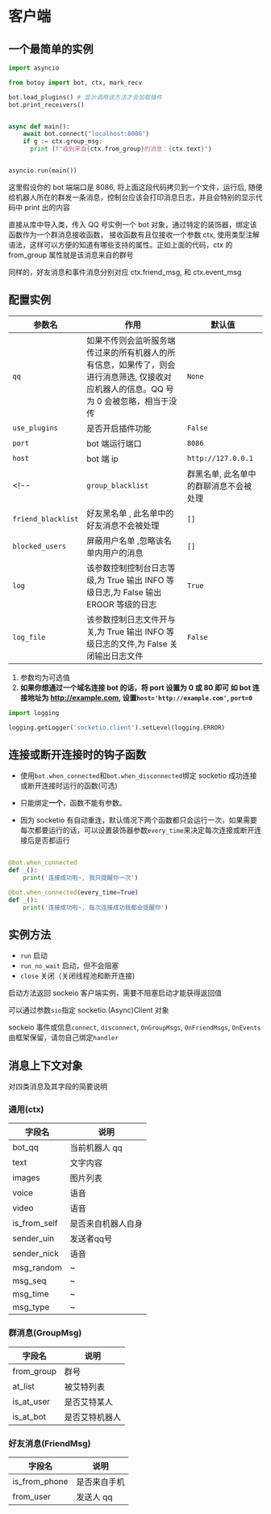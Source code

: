 # 客户端

## 一个最简单的实例

```python
import asyncio

from botoy import bot, ctx, mark_recv

bot.load_plugins() # 显示调用该方法才会加载插件
bot.print_receivers()


async def main():
    await bot.connect("localhost:8086")
    if g := ctx.group_msg:
      print (f"收到来自{ctx.from_group}的消息：{ctx.text}")


asyncio.run(main())
```

这里假设你的 bot 端端口是 8086, 将上面这段代码拷贝到一个文件，运行后,
随便给机器人所在的群发一条消息，控制台应该会打印消息日志，并且会特别的显示代码中 print 出的内容

直接从库中导入类，传入 QQ 号实例一个 bot 对象，通过特定的装饰器，绑定该函数作为一个群消息接收函数，
接收函数有且仅接收一个参数 ctx,
使用类型注解语法，这样可以方便的知道有哪些支持的属性。正如上面的代码，ctx 的 from_group 属性就是该消息来自的群号

同样的，好友消息和事件消息分别对应 ctx.friend_msg, 和 ctx.event_msg

<!-- ### 通用接收函数

有的时候想在一个函数中处理多个类型的消息，只要将同一个函数装饰为多个类型的接收函数即可。

比如：

```python
def a(ctx):
  pass

bot.on_friend_msg(a).on_group_msg(a)
```

这样当接收到好友消息和群消息时，都会运行函数，参数为对应的消息

`bot.on`方法可以用来装饰通用的接收函数,
这个方法也算是一个语法糖，根据函数的参数签名来判断需要接收哪些消息

这里省略函数名

- 接收好友，群，事件三种消息，`ctx` 可能为 `FriendMsg`, `GroupMsg`, `EventMsg`
  1.  `(ctx)`
  2.  `(ctx: Union[FriendMsg, GroupMsg, EventMsg])`
- 接收单个消息, 以好友消息为例(`FriendMsg`)
  1. `(ctx: "FriendMsg")`
  2. `(ctx: FriendMsg)`
- 接收多个消息, 以好友消息(`FriendMsg`)和群消息为例(`GroupMsg`)
  1. `(ctx: Union[FriendMsg, GroupMsg])`

**注意**:
注册通用接收函数，**不可以使用任何一个接收装饰器**(接收函数装饰器在后面有说明),
因为这只是一个语法糖，可有可无而且需求很少，添加装饰器的支持，需要调整所有的装饰器，显得很没必要。

!!! tip

    1. 你可以通过装饰器分别绑定任意多个接收函数，这样可以将不同的功能分隔开，而不是将逻辑全部挤在一个函数中

    2. 装饰器也可以当做函数显式添加接收函数，该函数返回的是客户端实例本身，所以就有仓库 README.md 中的那行代码

    3. 消息上下文参数命名不一定要是`ctx`, 这只是习惯, 也推荐 -->

## 配置实例

| 参数名             | 作用                                                                                                                                   | 默认值             |
| ------------------ | -------------------------------------------------------------------------------------------------------------------------------------- | ------------------ |
| `qq`               | 如果不传则会监听服务端传过来的所有机器人的所有信息，如果传了，则会进行消息筛选, 仅接收对应机器人的信息。QQ 号为 0 会被忽略，相当于没传 | `None`             |
| `use_plugins`      | 是否开启插件功能                                                                                                                       | `False`            |
| `port`             | bot 端运行端口                                                                                                                         | `8086`             |
| `host`             | bot 端 ip                                                                                                                              | `http://127.0.0.1` |
<!-- | `group_blacklist`  | 群黑名单, 此名单中的群聊消息不会被处理                                                                                                 | `[]`               |
| `friend_blacklist` | 好友黑名单 , 此名单中的好友消息不会被处理                                                                                              | `[]`               |
| `blocked_users`    | 屏蔽用户名单 ,忽略该名单内用户的消息                                                                                                   | `[]`               |
| `log`              | 该参数控制控制台日志等级,为 True 输出 INFO 等级日志,为 False 输出 EROOR 等级的日志                                                     | `True`             |
| `log_file`         | 该参数控制日志文件开与关,为 True 输出 INFO 等级日志的文件,为 False 关闭输出日志文件                                                    | `False`            | -->

1. 参数均为可选值
2. **如果你想通过一个域名连接 bot 的话，将 port 设置为 0 或 80 即可
   如 bot 连接地址为 http://example.com, 设置`host='http://example.com'`, `port=0`**
<!-- 3. 关于日志，环境变量`BOTOY_LOG_LEVEL`拥有最高优先级，如果设置了该环境变量，所有 log handler 的等级都以此为准.
4. socketio 日志默认为`INFO`， 有需要的话通过这样修改 -->

   ```python
   import logging

   logging.getLogger('socketio.client').setLevel(logging.ERROR)
   ```

## 连接或断开连接时的钩子函数

- 使用`bot.when_connected`和`bot.when_disconnected`绑定 socketio 成功连接或断开连接时运行的函数(可选)

- 只能绑定**一个**，函数不能有参数。

- 因为 socketio 有自动重连，默认情况下两个函数都只会运行一次，如果需要每次都要运行的话，可以设置装饰器参数`every_time`来决定每次连接或断开连接后是否都运行

```python

@bot.when_connected
def _():
    print('连接成功啦~, 我只提醒你一次')

@bot.when_connected(every_time=True)
def _():
    print('连接成功啦~, 每次连接成功我都会提醒你')
```

## 实例方法

- `run` 启动
- `run_no_wait` 启动，但不会阻塞
- `close` 关闭（关闭线程池和断开连接)

启动方法返回 sockeio 客户端实例，需要不阻塞启动才能获得返回值

可以通过参数`sio`指定 socketio.(Async)Client 对象

sockeio 事件或信息`connect`, `disconnect`, `OnGroupMsgs`, `OnFriendMsgs`, `OnEvents` 由框架保留，请勿自己绑定`handler`

<!-- ### 自动重载

避免开发时频繁的修改和启动, 可以通过模块提供的`run`函数来启动，该函数主要用于自动重载，所以只支持botoy为主程序的情况，
也就是使用的会阻塞的`run`方法, 大部分需求也是如此

使用十分简单

```python
from botoy import Botoy, run

bot = Botoy()


run(bot, auto_reload=True)
``` -->

## 消息上下文对象

对四类消息及其字段的简要说明


### 通用(ctx)

| 字段名        | 说明                              |
| ------------- | --------------------------------- |
| bot_qq        | 当前机器人 qq                     |
| text          |文字内容                           |
| images | 图片列表                            |
| voice    | 语音                         |
| video    | 语音                         |
| is_from_self    | 是否来自机器人自身                         |
| sender_uin    | 发送者qq号                         |
| sender_nick    | 语音                         |
| msg_random    | ~                      |
| msg_seq    | ~                      |
| msg_time    | ~                      |
| msg_type    | ~                      |



### 群消息(GroupMsg)

| 字段名        | 说明                              |
| ------------- | --------------------------------- |
| from_group   | 群号                              |
| at_list | 被艾特列表                            |
| is_at_user    | 是否艾特某人                     |
| is_at_bot  | 是否艾特机器人                        |


### 好友消息(FriendMsg)

| 字段名     | 说明                                                                                         |
| ---------- | -------------------------------------------------------------------------------------------- |
| is_from_phone  | 是否来自手机                                                                                |
| from_user    | 发送人 qq                                                                                    |

<!-- 
### 事件(EventMsg)

| 字段名     | 说明                              |
| ---------- | --------------------------------- |
| CurrentQQ  | 当前机器人 qq                     |
| EventName  | 事件名称                          |
| EventData  | 事件的具体信息(每个事件都不同)    |
| EventMsg   | 事件的基本信息(每个事件都有)      |
| Content    | 事件的内容                        |
| FromUin    | 可能是群号、好友 qq               |
| ToUin      | ~                                 |
| MsgSeq     | ~                                 |
| RedBaginfo | ~                                 |
| message    | 由 websocket 传过来的原始字典数据 |
| data       | 原始数据中的 Data 字段            | -->

<!-- !!! tip

    - 群消息和好友消息中的Content字段永远是字符串类型，如果是非文本消息，就是json格式字符串数据，需要另外解码
    - 对字段有疑问请自行打印出来或查看源码对比原数据，字段的命名也是与原数据中命名一致 -->
